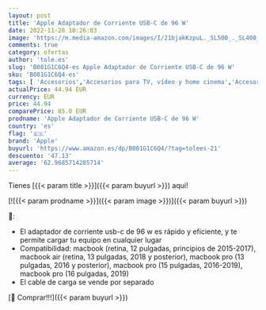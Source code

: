 ```yaml
---
layout: post
title: 'Apple Adaptador de Corriente USB-C de 96 W'
date: 2022-11-28 10:26:03
image: 'https://m.media-amazon.com/images/I/21bjakKzpuL._SL500_._SL400_.jpg'
comments: true
category: ofertas
author: 'tole.es'
slug: 'B081G1C6Q4-es Apple Adaptador de Corriente USB-C de 96 W'
sku: 'B081G1C6Q4-es'
tags: [ 'Accesorios','Accesorios para TV, vídeo y home cinema','Accesorios para portátiles y netbooks','Cables para TV, vídeo y home cinema','Cargadores y adaptadores para portátiles y netbooks','Cargadores y bases de carga para portátiles y netbooks','Electrónica','Informática','TV, vídeo y home cinema','apple','🇪🇸', ]
actualPrice: 44.94 EUR
currency: EUR
price: 44.94
comparePrice: 85.0 EUR
prodname: 'Apple Adaptador de Corriente USB-C de 96 W'
country: 'es'
flag: '🇪🇸'
brand: 'Apple'
buyurl: 'https://www.amazon.es/dp/B081G1C6Q4/?tag=tolees-21'
descuento: '47.13'
average: '62.9685714285714'
---
```


Tienes [{{< param title >}}]({{< param buyurl >}}) aqui!

[![{{< param prodname >}}]({{< param image >}})]({{< param buyurl >}})

🔎:

- El adaptador de corriente usb-c de 96 w es rápido y eficiente, y te permite cargar tu equipo en cualquier lugar
- Compatibilidad: macbook (retina, 12 pulgadas, principios de 2015-2017), macbook air (retina, 13 pulgadas, 2018 y posterior), macbook pro (13 pulgadas, 2016 y posterior), macbook pro (15 pulgadas, 2016-2019), macbook pro (16 pulgadas, 2019)
- El cable de carga se vende por separado

[🛒 Comprar!!!]({{< param buyurl >}})
